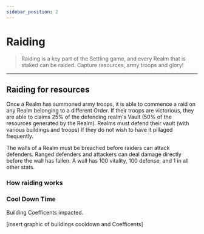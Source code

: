 ```yaml
---
sidebar_position: 2
---
```


# Raiding

> Raiding is a key part of the Settling game, and every Realm that is staked can be raided. Capture resources, army troops and glory!

---

## Raiding for resources

Once a Realm has summoned army troops, it is able to commence a raid on any Realm belonging to a different Order. If their troops are victorious, they are able to claims 25% of the defending realm's Vault (50% of the resources generated by the Realm). Realms must defend their vault (with various buildings and troops) if they do not wish to have it pillaged frequently.

The walls of a Realm must be breached before raiders can attack defenders. Ranged defenders and attackers can deal damage directly before the wall has fallen. A wall has 100 vitality, 100 defense, and 1 in all other stats.

### How raiding works


### Cool Down Time

Building Coefficents impacted.

[insert graphic of buildings cooldown and Coefficents]
